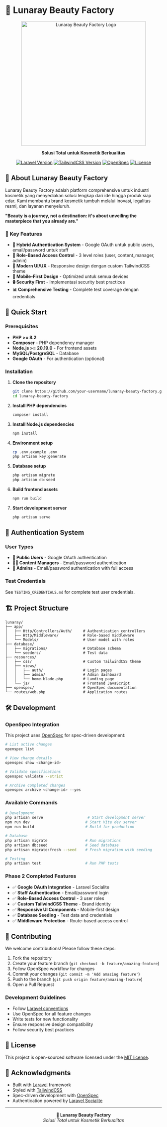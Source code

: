# 🌙 Lunaray Beauty Factory

<p align="center">
  <img src="https://via.placeholder.com/400x100/1e40af/ffffff?text=LUNARAY+BEAUTY+FACTORY" width="400" alt="Lunaray Beauty Factory Logo">
</p>

<p align="center">
  <strong>Solusi Total untuk Kosmetik Berkualitas</strong>
</p>

<p align="center">
  <a href="https://laravel.com" target="_blank"><img src="https://img.shields.io/badge/Laravel-11.x-red.svg" alt="Laravel Version"></a>
  <a href="https://tailwindcss.com" target="_blank"><img src="https://img.shields.io/badge/TailwindCSS-4.x-blue.svg" alt="TailwindCSS Version"></a>
  <a href="https://openspec.dev" target="_blank"><img src="https://img.shields.io/badge/OpenSpec-Spec%20Driven-green.svg" alt="OpenSpec"></a>
  <a href="https://opensource.org/licenses/MIT" target="_blank"><img src="https://img.shields.io/badge/License-MIT-yellow.svg" alt="License"></a>
</p>

## 🎯 About Lunaray Beauty Factory

Lunaray Beauty Factory adalah platform comprehensive untuk industri kosmetik yang menyediakan solusi lengkap dari ide hingga produk siap edar. Kami membantu brand kosmetik tumbuh melalui inovasi, legalitas resmi, dan layanan menyeluruh.

**"Beauty is a journey, not a destination: it's about unveiling the masterpiece that you already are."**

### 🌟 Key Features

- **🔐 Hybrid Authentication System** - Google OAuth untuk public users, email/password untuk staff
- **👥 Role-Based Access Control** - 3 level roles (user, content_manager, admin)
- **🎨 Modern UI/UX** - Responsive design dengan custom TailwindCSS theme
- **📱 Mobile-First Design** - Optimized untuk semua devices
- **🔒 Security First** - Implementasi security best practices
- **📊 Comprehensive Testing** - Complete test coverage dengan credentials

## 🚀 Quick Start

### Prerequisites

- **PHP >= 8.2**
- **Composer** - PHP dependency manager
- **Node.js >= 20.19.0** - For frontend assets
- **MySQL/PostgreSQL** - Database
- **Google OAuth** - For authentication (optional)

### Installation

1. **Clone the repository**
   ```bash
   git clone https://github.com/your-username/lunaray-beauty-factory.git
   cd lunaray-beauty-factory
   ```

2. **Install PHP dependencies**
   ```bash
   composer install
   ```

3. **Install Node.js dependencies**
   ```bash
   npm install
   ```

4. **Environment setup**
   ```bash
   cp .env.example .env
   php artisan key:generate
   ```

5. **Database setup**
   ```bash
   php artisan migrate
   php artisan db:seed
   ```

6. **Build frontend assets**
   ```bash
   npm run build
   ```

7. **Start development server**
   ```bash
   php artisan serve
   ```

## 🔐 Authentication System

### User Types

- **👤 Public Users** - Google OAuth authentication
- **👨‍💼 Content Managers** - Email/password authentication
- **👑 Admins** - Email/password authentication with full access

### Test Credentials

See `TESTING_CREDENTIALS.md` for complete test user credentials.

## 🏗️ Project Structure

```
lunaray/
├── app/
│   ├── Http/Controllers/Auth/     # Authentication controllers
│   ├── Http/Middleware/           # Role-based middleware
│   └── Models/                    # User model with roles
├── database/
│   ├── migrations/                # Database schema
│   └── seeders/                   # Test data
├── resources/
│   ├── css/                       # Custom TailwindCSS theme
│   ├── views/
│   │   ├── auth/                  # Login pages
│   │   ├── admin/                 # Admin dashboard
│   │   └── home.blade.php         # Landing page
│   └── js/                        # Frontend JavaScript
├── openspec/                      # OpenSpec documentation
└── routes/web.php                 # Application routes
```

## 🛠️ Development

### OpenSpec Integration

This project uses [OpenSpec](https://openspec.dev) for spec-driven development:

```bash
# List active changes
openspec list

# View change details
openspec show <change-id>

# Validate specifications
openspec validate --strict

# Archive completed changes
openspec archive <change-id> --yes
```

### Available Commands

```bash
# Development
php artisan serve                    # Start development server
npm run dev                         # Start Vite dev server
npm run build                       # Build for production

# Database
php artisan migrate                 # Run migrations
php artisan db:seed                 # Seed database
php artisan migrate:fresh --seed    # Fresh migration with seeding

# Testing
php artisan test                    # Run PHP tests
```

### Phase 2 Completed Features

- ✅ **Google OAuth Integration** - Laravel Socialite
- ✅ **Staff Authentication** - Email/password login
- ✅ **Role-Based Access Control** - 3 user roles
- ✅ **Custom TailwindCSS Theme** - Brand identity
- ✅ **Responsive UI Components** - Mobile-first design
- ✅ **Database Seeding** - Test data and credentials
- ✅ **Middleware Protection** - Route-based access control

## 🤝 Contributing

We welcome contributions! Please follow these steps:

1. Fork the repository
2. Create your feature branch (`git checkout -b feature/amazing-feature`)
3. Follow OpenSpec workflow for changes
4. Commit your changes (`git commit -m 'Add amazing feature'`)
5. Push to the branch (`git push origin feature/amazing-feature`)
6. Open a Pull Request

### Development Guidelines

- Follow [Laravel conventions](https://laravel.com/docs/contributions)
- Use OpenSpec for all feature changes
- Write tests for new functionality
- Ensure responsive design compatibility
- Follow security best practices

## 📄 License

This project is open-sourced software licensed under the [MIT license](https://opensource.org/licenses/MIT).

## 🙏 Acknowledgments

- Built with [Laravel](https://laravel.com) framework
- Styled with [TailwindCSS](https://tailwindcss.com)
- Spec-driven development with [OpenSpec](https://openspec.dev)
- Authentication powered by [Laravel Socialite](https://laravel.com/docs/socialite)

---

<p align="center">
  <strong>🌙 Lunaray Beauty Factory</strong><br>
  <em>Solusi Total untuk Kosmetik Berkualitas</em>
</p>
